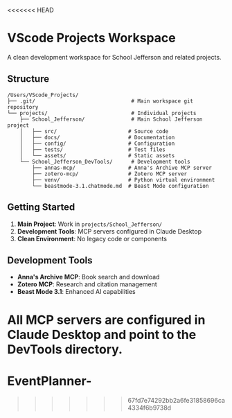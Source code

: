<<<<<<< HEAD
# VScode Projects Workspace

A clean development workspace for School Jefferson and related projects.

## Structure

```
/Users/VScode_Projects/
├── .git/                               # Main workspace git repository
└── projects/                           # Individual projects
    ├── School_Jefferson/               # Main School Jefferson project
    │   ├── src/                       # Source code
    │   ├── docs/                      # Documentation
    │   ├── config/                    # Configuration
    │   ├── tests/                     # Test files
    │   └── assets/                    # Static assets
    └── School_Jefferson_DevTools/      # Development tools
        ├── annas-mcp/                 # Anna's Archive MCP server
        ├── zotero-mcp/                # Zotero MCP server
        ├── venv/                      # Python virtual environment
        └── beastmode-3.1.chatmode.md  # Beast Mode configuration
```

## Getting Started

1. **Main Project**: Work in `projects/School_Jefferson/`
2. **Development Tools**: MCP servers configured in Claude Desktop
3. **Clean Environment**: No legacy code or components

## Development Tools

- **Anna's Archive MCP**: Book search and download
- **Zotero MCP**: Research and citation management
- **Beast Mode 3.1**: Enhanced AI capabilities

All MCP servers are configured in Claude Desktop and point to the DevTools directory.
=======
# EventPlanner-
>>>>>>> 67fd7e74292bb2a6fe31858696ca4334f6b9738d
